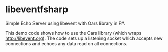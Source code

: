 libeventfsharp
==============

Simple Echo Server using libevent with Oars library in F#.

This demo code shows how to use the Oars library (which wraps http://libevent.org). The code sets up a listening socket which accepts new connections and echoes any data read on all connections.
